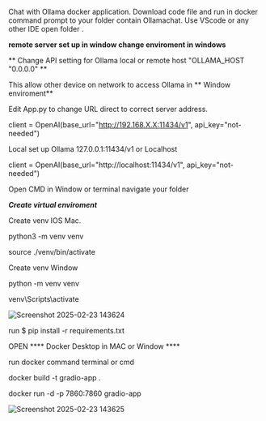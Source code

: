 Chat with Ollama docker application. Download code file and run in docker command prompt to your folder  contain Ollamachat. Use VScode or any other IDE open folder . 

**remote server set up in window change enviroment in windows**

** Change API setting for Ollama local or remote host  "OLLAMA_HOST "0.0.0.0" **

This allow other device on network to access Ollama in ** Window enviroment**

Edit App.py to change URL direct to correct server address.

client = OpenAI(base_url="http://192.168.X.X:11434/v1", api_key="not-needed")


Local set up Ollama 127.0.0.1:11434/v1 or Localhost

client = OpenAI(base_url="http://localhost:11434/v1", api_key="not-needed")

Open CMD in Window or terminal  navigate your folder  

***Create virtual enviroment***

Create venv IOS Mac.

python3 -m venv venv

source ./venv/bin/activate

Create venv Window

python -m venv venv 

venv\Scripts\activate 

![Screenshot 2025-02-23 143624](https://github.com/user-attachments/assets/b066b1be-7fd7-44f7-97eb-5c3952c5ec13)

run $ pip install -r requirements.txt

OPEN **** Docker Desktop in MAC or Window ****

run docker command terminal or cmd

docker build -t gradio-app .

docker run -d -p 7860:7860 gradio-app

![Screenshot 2025-02-23 143625](https://github.com/user-attachments/assets/82f2bfad-cd1d-4040-85b3-aff9f95cba9c)
